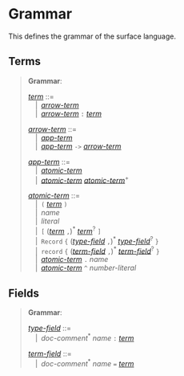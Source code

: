 # Grammar

This defines the grammar of the surface language.

## Terms

> **Grammar**:
>
> <a href="#var:term"><var id="var:term">term</var></a> ::=\
> &emsp;|&ensp;<a href="#var:arrow-term"><var>arrow-term</var></a>\
> &emsp;|&ensp;<a href="#var:arrow-term"><var>arrow-term</var></a> `:` <a href="#var:term"><var>term</var></a>
>
> <a href="#var:arrow-term"><var id="var:arrow-term">arrow-term</var></a> ::=\
> &emsp;|&ensp;<a href="#var:app-term"><var>app-term</var></a>\
> &emsp;|&ensp;<a href="#var:app-term"><var>app-term</var></a> `->` <a href="#var:arrow-term"><var>arrow-term</var></a>
>
> <a href="#var:app-term"><var id="var:app-term">app-term</var></a> ::=\
> &emsp;|&ensp;<a href="#var:atomic-term"><var>atomic-term</var></a>\
> &emsp;|&ensp;<a href="#var:atomic-term"><var>atomic-term</var></a> <a href="#var:atomic-term"><var>atomic-term</var></a><sup>+</sup>
>
> <a href="#var:atomic-term"><var id="var:atomic-term">atomic-term</var></a> ::=\
> &emsp;|&ensp;`(` <a href="#var:term"><var>term</var></a> `)`\
> &emsp;|&ensp;<var>name</var>\
> &emsp;|&ensp;<var>literal</var>\
> &emsp;|&ensp;`[` (<a href="#var:term"><var>term</var></a> `,`)<sup>\*</sup> <a href="#var:term"><var>term</var></a><sup>?</sup> `]`\
> &emsp;|&ensp;`Record` `{` (<a href="#var:type-field"><var>type-field</var></a> `,`)<sup>\*</sup> <a href="#var:type-field"><var>type-field</var></a><sup>?</sup>  `}`\
> &emsp;|&ensp;`record` `{` (<a href="#var:term-field"><var>term-field</var></a> `,`)<sup>\*</sup> <a href="#var:term-field"><var>term-field</var></a><sup>?</sup> `}`\
> &emsp;|&ensp;<a href="#var:atomic-term"><var>atomic-term</var></a> `.` <var>name</var>\
> &emsp;|&ensp;<a href="#var:atomic-term"><var>atomic-term</var></a> `^` <var>number-literal</var>

## Fields

> **Grammar**:
>
> <a href="#var:type-field"><var id="var:type-field">type-field</var></a> ::=\
> &emsp;|&ensp;<var>doc-comment</var><sup>\*</sup> <var>name</var> `:` <a href="#var:term"><var>term</var></a>
>
> <a href="#var:term-field"><var id="var:term-field">term-field</var></a> ::=\
> &emsp;|&ensp;<var>doc-comment</var><sup>\*</sup> <var>name</var> `=` <a href="#var:term"><var>term</var></a>
